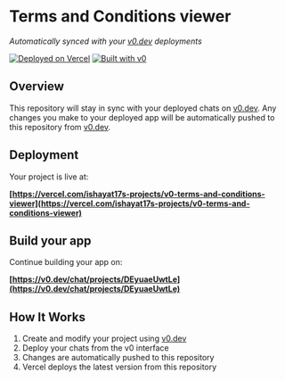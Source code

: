 # Terms and Conditions viewer

*Automatically synced with your [v0.dev](https://v0.dev) deployments*

[![Deployed on Vercel](https://img.shields.io/badge/Deployed%20on-Vercel-black?style=for-the-badge&logo=vercel)](https://vercel.com/ishayat17s-projects/v0-terms-and-conditions-viewer)
[![Built with v0](https://img.shields.io/badge/Built%20with-v0.dev-black?style=for-the-badge)](https://v0.dev/chat/projects/DEyuaeUwtLe)

## Overview

This repository will stay in sync with your deployed chats on [v0.dev](https://v0.dev).
Any changes you make to your deployed app will be automatically pushed to this repository from [v0.dev](https://v0.dev).

## Deployment

Your project is live at:

**[https://vercel.com/ishayat17s-projects/v0-terms-and-conditions-viewer](https://vercel.com/ishayat17s-projects/v0-terms-and-conditions-viewer)**

## Build your app

Continue building your app on:

**[https://v0.dev/chat/projects/DEyuaeUwtLe](https://v0.dev/chat/projects/DEyuaeUwtLe)**

## How It Works

1. Create and modify your project using [v0.dev](https://v0.dev)
2. Deploy your chats from the v0 interface
3. Changes are automatically pushed to this repository
4. Vercel deploys the latest version from this repository